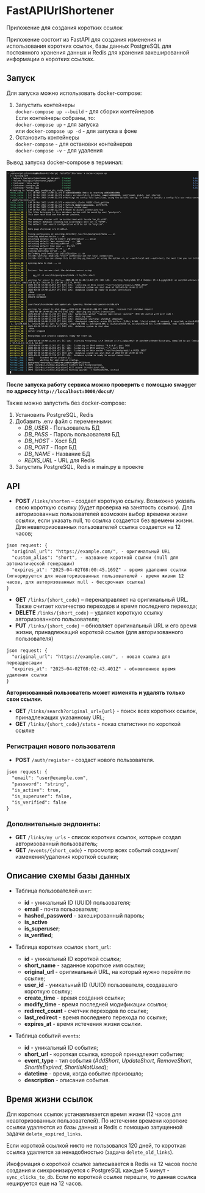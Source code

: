 # FastAPIUrlShortener

Приложение для создания коротких ссылок

Приложение состоит из FastAPI для создания изменения и использования коротких ссылок, базы данных PostgreSQL для постоянного хранения данных и Redis для хранения закешированной информации о коротких ссылках.

## Запуск
Для запуска можно использовать docker-compose:
1. Запустить контейнеры  
`docker-compose up --build` - для сборки контейнеров  
Если контейнеры собраны, то:  
`docker-compose up` - для запуска  
или `docker-compose up -d` - для запуска в фоне
2. Остановить контейнеры  
`docker-compose` - для остановки контейнеров  
`docker-compose -v` - для удаления

Вывод запуска docker-compose в терминал:

![Вывод запуска docker-compose в терминал](./images/docker-compose.png)

**После запуска работу сервиса можно проверить с помощью swagger по адрессу `http://localhost:8000/docs#/`**

Также можно запустить без docker-compose:
1. Установить PostgreSQL, Redis
2. Добавить .env файл с переменными:
    - *DB_USER* - Пользователь БД
    - *DB_PASS* - Пароль пользователя БД
    - *DB_HOST* - Хост БД
    - *DB_PORT* - Порт БД
    - *DB_NAME* - Название БД
    - *REDIS_URL* - URL для Redis
3. Запустить PostgreSQL, Redis и main.py в проекте

## API
- **POST** `/links/shorten` – создает короткую ссылку. Возможно указать свою короткую ссылку (будет проверка на занятость ссылки). Для авторизованных пользователей возможен выбор времени жизни ссылки, если указать null, то ссылка создается без времени жизни. Для неавторизованных пользователей ссылка создается на 12 часов;
```
json request: {
  "original_url": "https://example.com/", - оригинальный URL
  "custom_alias": "short", - название короткой ссылки (null для автоматической генерации)
  "expires_at": "2025-04-02T08:00:45.169Z" - время удаления ссылки (игнорируется для неавторизованных пользователей - время жизни 12 часов, для авторизованных null - бессрочная ссылка)
}
```
- **GET** `/links/{short_code}` – перенаправляет на оригинальный URL. Также считает количество переходов и время последнего перехода;
- **DELETE** `/links/{short_code}` – удаляет короткую ссылку авторизованного пользователя;
- **PUT** `/links/{short_code}` – обновляет оригинальный URL и его время жизни, принадлежащий короткой ссылке (для авторизованного пользователя)
```
json request: {
  "original_url": "https://example.com/", - новая ссылка для переадресации
  "expires_at": "2025-04-02T08:02:43.401Z" - обновленное время удаления ссылки
}
```

**Авторизованный пользователь может изменять и удалять только свои ссылки.**

- **GET** `/links/search?original_url={url}` - поиск всех коротких ссылок, принадлежащих указанному URL;
- **GET** `/links/{short_code}/stats` - показ статистики по короткой ссылке

### Регистрация нового пользователя
 - **POST** `/auth/register` - создаст нового пользователя.
```
json request: {
  "email": "user@example.com",
  "password": "string",
  "is_active": true,
  "is_superuser": false,
  "is_verified": false
}
```

### Дополнительные эндпоинты:
- **GET** `/links/my_urls` - список коротких ссылок, которые создал авторизованный пользователь;
- **GET** `/events/{short_code}` - просмотр всех событий создания/изменения/удаления короткой ссылки;

## Описание схемы базы данных

* Таблица пользователей `user`:
  - **id** - уникальный ID (UUID) пользователя;
  - **email** - почта пользователя;
  - **hashed_password** - захешированный пароль;
  - **is_active**
  - **is_superuser**;
  - **is_verified**;

* Таблица коротких ссылок `short_url`:
  - **id** - уникальный ID короткой ссылки;
  - **short_name** - заданное короткое имя ссылки;
  - **original_url** - оригинальный URL, на который нужно перейти по ссылке;
  - **user_id** - уникальный ID (UUID) пользователя, создавшего короткую ссылку;
  - **create_time** - время создания ссылки;
  - **modify_time** - время последней модификации ссылки;
  - **redirect_count** - счетчик переходов по ссылке;
  - **last_redirect** - время последнего перехода по ссылке;
  - **expires_at** - время истечения жизни ссылки.

* Таблица событий `events`:
  - **id** - уникальный ID события;
  - **short_url** - короткая ссылка, которой принадлежит событие;
  - **event_type** - тип события (*AddShort*, *UpdateShort*, *RemoveShort*, *ShortIsExpired*, *ShortIsNotUsed*);
  - **datetime** - время, когда событие произошло;
  - **description** - описание события.

## Время жизни ссылок

Для коротких ссылок устанавливается время жизни (12 часов для неавторизованных пользователей). По истечении времени короткие ссылки удаляются из базы данных и Redis с помощью запущенной задачи `delete_expired_links`.

Если короткой ссылкой никто не пользовался 120 дней, то короткая ссылка удаляется за ненадобностью (задача `delete_old_links`).

Инофрмация о короткой ссылке записывается в Redis на 12 часов после создания и синхронизируется с PostgreSQL каждые 5 минут - `sync_clicks_to_db`. Если по короткой ссылке перешли, то данная ссылка кешируется еще на 12 часов.
